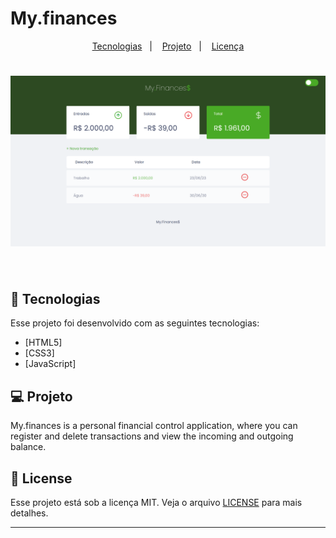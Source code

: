 # My.finances

<p align="center">
  <a href="#-tecnologias">Tecnologias</a>&nbsp;&nbsp;&nbsp;|&nbsp;&nbsp;&nbsp;
  <a href="#-projeto">Projeto</a>&nbsp;&nbsp;&nbsp;|&nbsp;&nbsp;&nbsp;
  <a href="#memo-licença">Licença</a>
</p>

<h1 align="center">
    <img alt="my.finances" src="github-img/screen-laptop-img.png" />
</h1>

<br>

## 🧪 Tecnologias

Esse projeto foi desenvolvido com as seguintes tecnologias:

- [HTML5]
- [CSS3]
- [JavaScript]


## 💻 Projeto

 My.finances is a personal financial control application, where you can register and delete transactions and view the incoming and outgoing balance.


## 📝 License

Esse projeto está sob a licença MIT. Veja o arquivo [LICENSE](LICENSE.md) para mais detalhes.

---